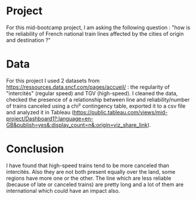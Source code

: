 # Project
For this mid-bootcamp project, I am asking the following question : "how is the reliability of French national train lines affected by the cities of origin and destination ?"
# Data
For this project I used 2 datasets from https://ressources.data.sncf.com/pages/accueil/ : the regularity of "intercités" (regular speed) and TGV (high-speed).
I cleaned the data, checked the presence of a relationship between line and reliability/number of trains canceled using a chi² contingency table, exported it to a csv file and analyzed it in Tableau (https://public.tableau.com/views/mid-project/Dashboard1?:language=en-GB&publish=yes&:display_count=n&:origin=viz_share_link).
# Conclusion
I have found that high-speed trains tend to be more canceled than intercités. Also they are not both present equally over the land, some regions have more one or the other. The line which are less reliable (because of late or canceled trains) are pretty long and a lot of them are international which could have an impact also.
